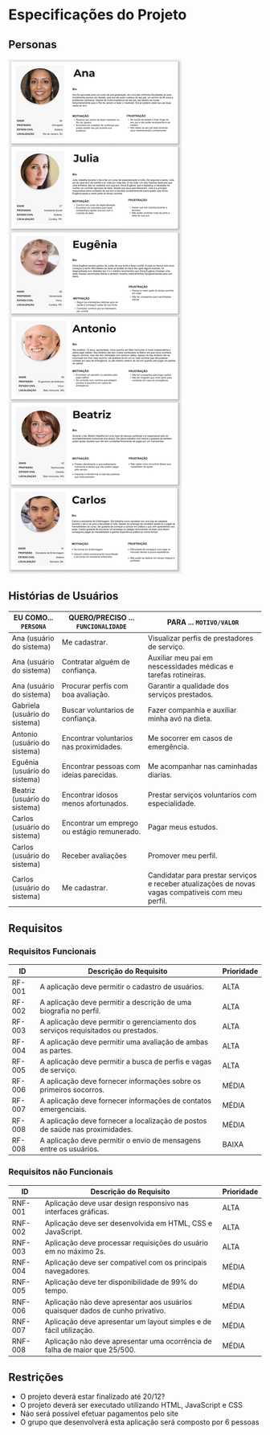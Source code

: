 # Especificações do Projeto




## Personas



<img src="/src/persona-cards.jpg" alt="Persona Cards"/>

## Histórias de Usuários



|EU COMO... `PERSONA`| QUERO/PRECISO ... `FUNCIONALIDADE` |PARA ... `MOTIVO/VALOR`                 |
|--------------------|------------------------------------|----------------------------------------|
| Ana (usuário do sistema) | Me cadastrar. | Visualizar perfis de prestadores de serviço. |
| Ana (usuário do sistema) | Contratar alguém de confiança. | Auxiliar meu pai em nescessidades médicas e tarefas rotineiras. |
| Ana (usuário do sistema) | Procurar perfis com boa avaliação. | Garantir a qualidade dos serviços prestados. |
| Gabriela (usuário do sistema) | Buscar voluntarios de confiança. | Fazer companhia e auxiliar minha avó na dieta. |
| Antonio (usuário do sistema) | Encontrar voluntarios nas proximidades. | Me socorrer em casos de emergência. |
| Eguênia (usuário do sistema) | Encontrar pessoas com ideias parecidas. | Me acompanhar nas caminhadas diarias.  |
| Beatriz (usuário do sistema) | Encontrar idosos menos afortunados. | Prestar serviços voluntarios com especialidade. |
| Carlos (usuário do sistema) | Encontrar um emprego ou estágio remunerado. | Pagar meus estudos. |
| Carlos (usuário do sistema) | Receber avaliações | Promover meu perfil. |
| Carlos (usuário do sistema) | Me cadastrar. | Candidatar para prestar serviços e receber atualizações de novas vagas compativeis com meu perfil. |
 
## Requisitos


### Requisitos Funcionais

|ID    | Descrição do Requisito  | Prioridade |
|------|-----------------------------------------|----|
|RF-001| A aplicação deve permitir o cadastro de usuários. | ALTA |
|RF-002| A aplicação deve permitir a descrição de uma biografia no perfil.  | ALTA |
|RF-003| A aplicação deve permitir o gerenciamento dos serviços requisitados ou prestados. | ALTA |
|RF-004| A aplicação deve permitir uma avaliação de ambas as partes. | ALTA |
|RF-005| A aplicação deve permitir a busca de perfis e vagas de serviço. | ALTA |
|RF-006| A aplicação deve fornecer informações sobre os primeiros socorros. | MÉDIA |
|RF-007| A aplicação deve fornecer informações de contatos emergenciais. | MÉDIA |
|RF-008| A aplicação deve fornecer a localização de postos de saúde nas proximidades. | MÉDIA |
|RF-008| A aplicação deve permitir o envio de mensagens entre os usuários. | BAIXA |

### Requisitos não Funcionais



|ID     | Descrição do Requisito  |Prioridade |
|-------|-------------------------|----|
|RNF-001| Aplicação deve usar design responsivo nas interfaces gráficas. | ALTA |
|RNF-002| Aplicação deve ser desenvolvida em HTML, CSS e JavaScript. | ALTA |
|RNF-003| Aplicação deve processar requisições do usuário em no máximo 2s. | ALTA |
|RNF-004| Aplicação deve ser compatível com os principais navegadores. | MÉDIA |
|RNF-005| Aplicação deve ter disponibilidade de 99% do tempo. | MÉDIA |
|RNF-006| Aplicação não deve apresentar aos usuários quaisquer dados de cunho privativo. | MÉDIA |
|RNF-007| Aplicação deve apresentar um layout simples e de fácil utilização. | MÉDIA |
|RNF-008| Aplicação não deve apresentar uma ocorrência de falha de maior que 25/500. | MÉDIA |


## Restrições


- O projeto deverá estar finalizado até 20/12? 
- O projeto deverá ser executado utilizando HTML, JavaScript e CSS
- Náo será possível efetuar pagamentos pelo site 
- O grupo que desenvolverá esta aplicação será composto por 6 pessoas
